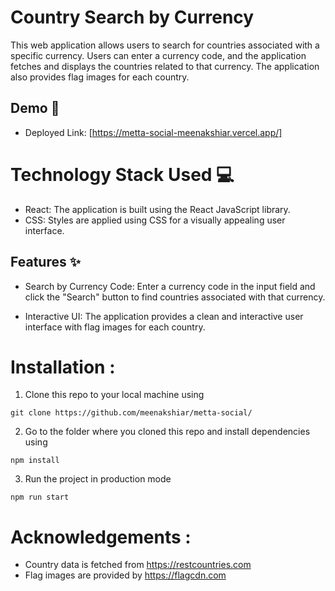 # Country Search by Currency

This web application allows users to search for countries associated with a specific currency. Users can enter a currency code, and the application fetches and displays the countries related to that currency. The application also provides flag images for each country.

## Demo :movie_camera:

- Deployed Link: [https://metta-social-meenakshiar.vercel.app/]

# Technology Stack Used 💻

- React: The application is built using the React JavaScript library.
- CSS: Styles are applied using CSS for a visually appealing user interface.

## Features :sparkles:

- Search by Currency Code: Enter a currency code in the input field and click the "Search" button to find countries associated with that currency.

- Interactive UI: The application provides a clean and interactive user interface with flag images for each country.

# Installation :

1. Clone this repo to your local machine using

```
git clone https://github.com/meenakshiar/metta-social/
```

2. Go to the folder where you cloned this repo and install dependencies using

```
npm install
```

3. Run the project in production mode

```
npm run start
```

# Acknowledgements :

- Country data is fetched from https://restcountries.com
- Flag images are provided by https://flagcdn.com
